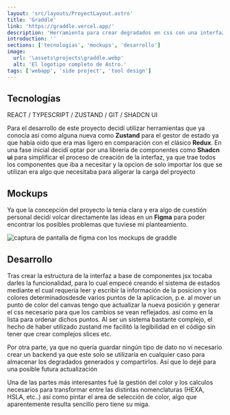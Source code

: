 ```yaml
---
layout: 'src/layouts/ProyectLayout.astro'
title: 'Graddle'
link: 'https://graddle.vercel.app/'
description: 'Herramienta para crear degradados en css con una interfaz drag and drop muy sencila'
introduction: ''
sections: ['tecnologías', 'mockups', 'desarrollo']
image:
  url: '\assets\projects\graddle.webp'
  alt: 'El logotipo completo de Astro.'
tags: ['webapp', 'side project', 'tool design']
---
```


## Tecnologías

REACT / TYPESCRIPT / ZUSTAND / GIT / SHADCN UI

Para el desarrollo de este proyecto decidí utilizar herramientas que ya conocía así como alguna nueva como **Zustand** para el gestor de estado ya que había oido que era mas ligero en comparación con el clásico **Redux**. En una fase inicial decidí optar por una libreria de componentes como **Shadcn ui** para simplificar el proceso de creación de la interfaz, ya que trae todos los componentes que iba a necesitar y la opcion de solo importar los que se utilizan era algo que necesitaba para aligerar la carga del proyecto

## Mockups

Ya que la concepción del proyecto la tenia clara y era algo de cuestión personal decidí volcar directamente las ideas en un **Figma** para poder encontrar los posibles problemas que tuviese mi planteamiento.

![captura de pantalla de figma con los mockups de graddle](/assets/projects/graddle.webp)

## Desarrollo

Tras crear la estructura de la interfaz a base de componentes jsx tocaba darles la funcionalidad, para lo cual empecé creando el sistema de estados mediante el cual requería leer y escribir la información de la posicion y los colores determinadosdesde varios puntos de la aplicacion, p.e. al mover un punto de color del canvas tengo que actualizar la nueva posición y generar el css necesario para que los cambios se vean reflejados. así como en la lista para ordenar dichos puntos. Al ser un sistema bastante complejo, el hecho de haber utilizado zustand me facilitó la legibilidad en el código sin tener que crear complejos slices etc.

Por otra parte, ya que no quería guardar ningún tipo de dato no ví necesario crear un backend ya que este solo se utilizaría en cualquier caso para almacenar los degradados generados y compartirlos. Así que lo dejé para una posible futura actualización

Una de las partes más interesantes fué la gestión del color y los calculos necesarios para transformar entre las distintas nomenclaturas (HEXA, HSLA, etc..) así como pintar el area de selección de color, algo que aparentemente resulta sencillo pero tiene su miga.

